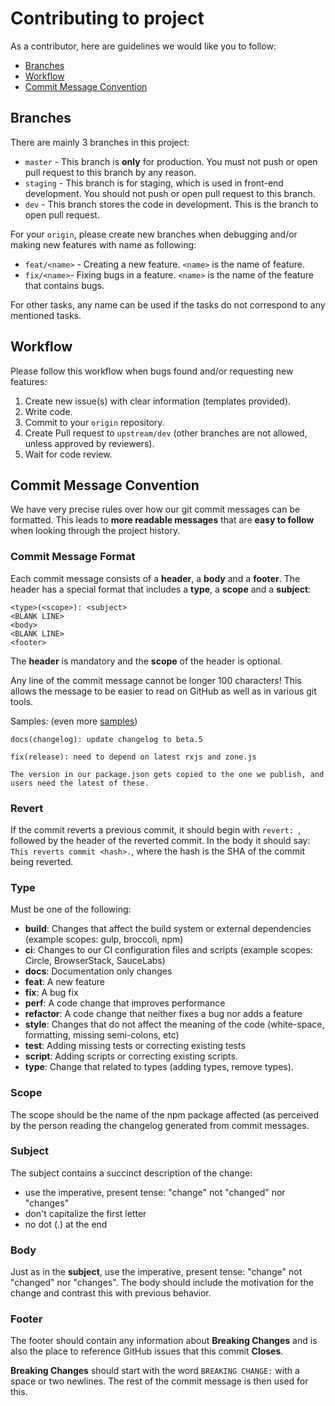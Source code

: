 # Contributing to project
As a contributor, here are guidelines we would like you to follow:
- [Branches](#branches)
- [Workflow](#workflow)
- [Commit Message Convention](#commit-message-convention)

## Branches
There are mainly 3 branches in this project:
- `master` - This branch is **only** for production. You must not push or open pull request to this branch by any reason.
- `staging` - This branch is for staging, which is used in front-end development. You should not push or open pull request to this branch.
- `dev` - This branch stores the code in development. This is the branch to open pull request.

For your `origin`, please create new branches when debugging and/or making new features with name as following:
- `feat/<name>` - Creating a new feature. `<name>` is the name of feature.
- `fix/<name>`- Fixing bugs in a feature. `<name>` is the name of the feature that contains bugs.

For other tasks, any name can be used if the tasks do not correspond to any mentioned tasks.

## Workflow
Please follow this workflow when bugs found and/or requesting new features:
1. Create new issue(s) with clear information (templates provided).
2. Write code.
3. Commit to your `origin` repository.
4. Create Pull request to `upstream/dev` (other branches are not allowed, unless approved by reviewers).
5. Wait for code review.

## Commit Message Convention
We have very precise rules over how our git commit messages can be formatted. This leads to **more readable messages** that are **easy to follow** when looking through the project history.

### Commit Message Format
Each commit message consists of a **header**, a **body** and a **footer**.  The header has a special
format that includes a **type**, a **scope** and a **subject**:

```
<type>(<scope>): <subject>
<BLANK LINE>
<body>
<BLANK LINE>
<footer>
```
The **header** is mandatory and the **scope** of the header is optional.

Any line of the commit message cannot be longer 100 characters! This allows the message to be easier
to read on GitHub as well as in various git tools.

Samples: (even more [samples](https://github.com/angular/angular/commits/master))

```
docs(changelog): update changelog to beta.5
```
```
fix(release): need to depend on latest rxjs and zone.js

The version in our package.json gets copied to the one we publish, and users need the latest of these.
```

### Revert
If the commit reverts a previous commit, it should begin with `revert: `, followed by the header of the reverted commit. In the body it should say: `This reverts commit <hash>.`, where the hash is the SHA of the commit being reverted.

### Type
Must be one of the following:

* **build**: Changes that affect the build system or external dependencies (example scopes: gulp, broccoli, npm)
* **ci**: Changes to our CI configuration files and scripts (example scopes: Circle, BrowserStack, SauceLabs)
* **docs**: Documentation only changes
* **feat**: A new feature
* **fix**: A bug fix
* **perf**: A code change that improves performance
* **refactor**: A code change that neither fixes a bug nor adds a feature
* **style**: Changes that do not affect the meaning of the code (white-space, formatting, missing semi-colons, etc)
* **test**: Adding missing tests or correcting existing tests
* **script**: Adding scripts or correcting existing scripts.
* **type**: Change that related to types (adding types, remove types).

### Scope
The scope should be the name of the npm package affected (as perceived by the person reading the changelog generated from commit messages.

### Subject
The subject contains a succinct description of the change:

* use the imperative, present tense: "change" not "changed" nor "changes"
* don't capitalize the first letter
* no dot (.) at the end

### Body
Just as in the **subject**, use the imperative, present tense: "change" not "changed" nor "changes".
The body should include the motivation for the change and contrast this with previous behavior.

### Footer
The footer should contain any information about **Breaking Changes** and is also the place to
reference GitHub issues that this commit **Closes**.

**Breaking Changes** should start with the word `BREAKING CHANGE:` with a space or two newlines. The rest of the commit message is then used for this.
